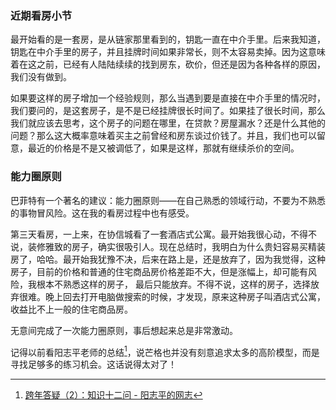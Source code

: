 ### 近期看房小节

最开始看的是一套房，是从链家那里看到的，钥匙一直在中介手里。后来我知道，钥匙在中介手里的房子，并且挂牌时间如果非常长，则不太容易卖掉。因为这意味着在这之前，已经有人陆陆续续的找到房东，砍价，但还是因为各种各样的原因，我们没有做到。

如果要这样的房子增加一个经验规则，那么当遇到要是直接在中介手里的情况时，我们要问的，是这套房子，是不是已经挂牌很长时间了。如果挂了很长时间，那么我们就应该去思考，这个房子的问题在哪里，在贷款？房屋漏水？还是什么其他的问题？那么这大概率意味着买主之前曾经和房东谈过价钱了。并且，我们也可以留意，最近的价格是不是又被调低了，如果是这样，那就有继续杀价的空间。

### 能力圈原则

巴菲特有一个著名的建议：能力圈原则——在自己熟悉的领域行动，不要为不熟悉的事物冒风险。这在我的看房过程中也有感受。

第三天看房，一上来，在协信城看了一套酒店式公寓。最开始我很心动，不得不说，装修雅致的房子，确实很吸引人。现在总结时，我明白为什么贵妇容易买精装房了，哈哈。最开始我犹豫不决，后来在路上是，还是放弃了，因为我觉得，这种房子，目前的价格和普通的住宅商品房价格差距不大，但是涨幅上，却可能有风险，我根本不熟悉这样的房子， 最后只能放弃。不得不说，这样的房子，选择放弃很难。晚上回去打开电脑做搜索的时候，才发现，原来这种房子叫酒店式公寓，收益比不上一般的住宅商品房。

无意间完成了一次能力圈原则，事后想起来总是非常激动。

记得以前看阳志平老师的总结[^1]，说芒格也并没有刻意追求太多的高阶模型，而是寻找足够多的练习机会。这话说得太对了！






[^1]:[跨年答疑（2）：知识十二问 - 阳志平的网志](http://www.yangzhiping.com/psy/happy-new-year-faq2.html)